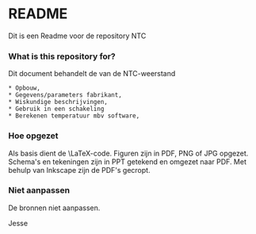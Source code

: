 # README #

Dit is een Readme voor de repository NTC

### What is this repository for? ###

Dit document behandelt de van de NTC-weerstand

	* Opbouw,
	* Gegevens/parameters fabrikant,
	* Wiskundige beschrijvingen,
	* Gebruik in een schakeling
	* Berekenen temperatuur mbv software,

### Hoe opgezet ###

Als basis dient de \LaTeX-code. Figuren zijn in PDF, PNG of JPG opgezet.
Schema's en tekeningen zijn in PPT getekend en omgezet naar PDF.
Met behulp van Inkscape zijn de PDF's gecropt.

### Niet aanpassen ###

De bronnen niet aanpassen.

Jesse
